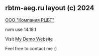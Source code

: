 ## rbtm-aeg.ru layout (c) 2024

[ООО "Компания РЦБТ"](https://rbtm-aeg.ru)

nvm use 14.18.1

Visit [My Demo Website](https://vbstarterkit.vextor.ru/)

Feel free to contact me :)